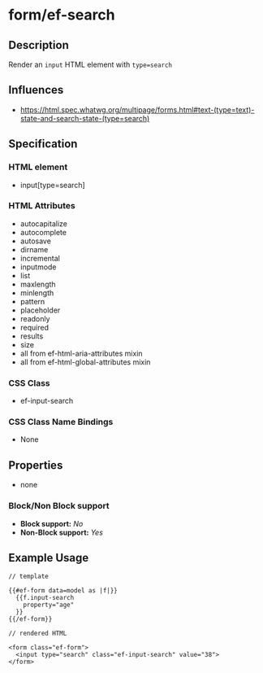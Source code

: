 # form/ef-search

## Description

Render an `input` HTML element with `type=search`



## Influences

* https://html.spec.whatwg.org/multipage/forms.html#text-(type=text)-state-and-search-state-(type=search)


## Specification

### HTML element

* input[type=search]


### HTML Attributes

* autocapitalize
* autocomplete
* autosave
* dirname
* incremental
* inputmode
* list
* maxlength
* minlength
* pattern
* placeholder
* readonly
* required
* results
* size
* all from ef-html-aria-attributes mixin
* all from ef-html-global-attributes mixin


### CSS Class

* ef-input-search


### CSS Class Name Bindings

* None


## Properties

* none



### Block/Non Block support

* **Block support:** *No*
* **Non-Block support:** *Yes*


## Example Usage

```
// template

{{#ef-form data=model as |f|}}
  {{f.input-search
    property="age"
  }}
{{/ef-form}}

// rendered HTML

<form class="ef-form">
  <input type="search" class="ef-input-search" value="38">
</form>
```

